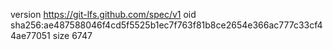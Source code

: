 version https://git-lfs.github.com/spec/v1
oid sha256:ae487588046f4cd5f5525b1ec7f763f81b8ce2654e366ac777c33cf44ae77051
size 6747
